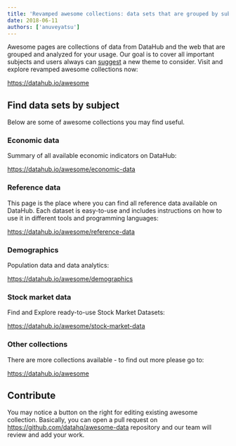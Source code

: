 ```yaml
---
title: 'Revamped awesome collections: data sets that are grouped by subject'
date: 2018-06-11
authors: ['anuveyatsu']
---
```


Awesome pages are collections of data from DataHub and the web that are grouped and analyzed for your usage. Our goal is to cover all important subjects and users always can [suggest](#contribute) a new theme to consider. Visit and explore revamped awesome collections now:

https://datahub.io/awesome

## Find data sets by subject

Below are some of awesome collections you may find useful.

### Economic data

Summary of all available economic indicators on DataHub:

https://datahub.io/awesome/economic-data

### Reference data

This page is the place where you can find all reference data available on DataHub. Each dataset is easy-to-use and includes instructions on how to use it in different tools and programming languages:

https://datahub.io/awesome/reference-data

### Demographics

Population data and data analytics:

https://datahub.io/awesome/demographics

### Stock market data

Find and Explore ready-to-use Stock Market Datasets:

https://datahub.io/awesome/stock-market-data

### Other collections

There are more collections available - to find out more please go to:

https://datahub.io/awesome

## Contribute

You may notice a button on the right for editing existing awesome collection. Basically, you can open a pull request on https://github.com/datahq/awesome-data repository and our team will review and add your work.
